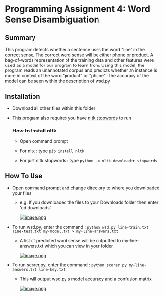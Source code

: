 # Programming Assignment 4: Word Sense Disambiguation

## **Summary**

This program detects whether a sentence uses the word "line" in the correct sense. The correct word sense will be either phone or product. A bag-of-words representation of the training data and other features were used as a model for our program to learn from. Using this model, the program reads an unannotated corpus and predicts whether an instance is more in context of the word "product" or "phone". The accuracy of the model can be seen within the description of wsd.py 

## **Installation**

* Download all other files within this folder

* This program also requires you have [nltk stopwords](https://www.nltk.org/data.html) to run 

  ### **How to Install nltk**
  
  * Open command prompt
  
  * For nltk : type ```pip install nltk```

  * For just nltk stopwords : type ```python -m nltk.downloader stopwords```

## **How To Use**

* Open command prompt and change directory to where you downloaded your files
  * e.g. If you downloaded the files to your Downloads folder then enter 'cd downloads'
  
    [![image.png](https://i.postimg.cc/P5n7qP3b/image.png)](https://postimg.cc/yknjQYzW)

* To run wsd.py, enter the command : ```python wsd.py line-train.txt line-test.txt my-model.txt > my-line-answers.txt```

  * A list of predicted word sense will be outputted to my-line-answers.txt which you can view in your folder
  
    [![image.png](https://i.postimg.cc/kgwNynQJ/image.png)](https://postimg.cc/pmhnWMc4)

* To run scorer.py, enter the command : ```python scorer.py my-line-answers.txt line-key.txt```
  
  * This will output wsd.py's model accuracy and a confusion matrix
  
    [![image.png](https://i.postimg.cc/gJ3nNDCV/image.png)](https://postimg.cc/YGqrS1q0)
  


